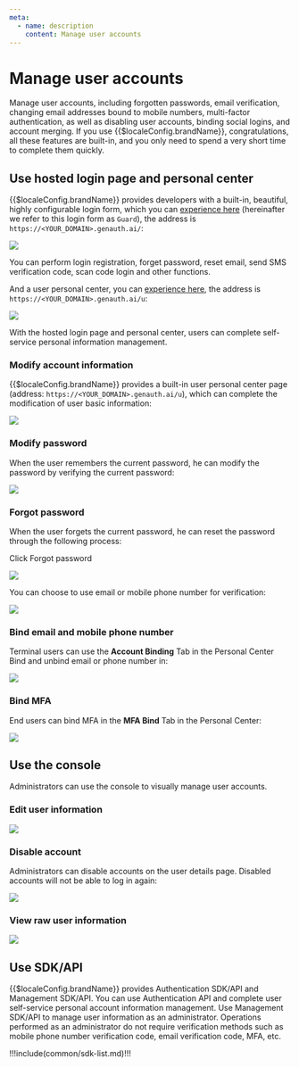 ```yaml
---
meta:
  - name: description
    content: Manage user accounts
---
```


# Manage user accounts

<LastUpdated/>

Manage user accounts, including forgotten passwords, email verification, changing email addresses bound to mobile numbers, multi-factor authentication, as well as disabling user accounts, binding social logins, and account merging. If you use {{$localeConfig.brandName}}, congratulations, all these features are built-in, and you only need to spend a very short time to complete them quickly.

## Use hosted login page and personal center

{{$localeConfig.brandName}} provides developers with a built-in, beautiful, highly configurable login form, which you can [experience here](https://sample-sso.genauth.ai/) (hereinafter we refer to this login form as `Guard`), the address is `https://<YOUR_DOMAIN>.genauth.ai/`:

![](./images/register-form.png)

You can perform login registration, forget password, reset email, send SMS verification code, scan code login and other functions.

And a user personal center, you can [experience here](https://sample-sso.genauth.ai/u), the address is `https://<YOUR_DOMAIN>.genauth.ai/u`:

![](./images/user-info.png)

With the hosted login page and personal center, users can complete self-service personal information management.

### Modify account information

{{$localeConfig.brandName}} provides a built-in user personal center page (address: `https://<YOUR_DOMAIN>.genauth.ai/u`), which can complete the modification of user basic information:

![](./images/user-info-update.png)

### Modify password

When the user remembers the current password, he can modify the password by verifying the current password:

![](./images/user-password-update.png)

### Forgot password

When the user forgets the current password, he can reset the password through the following process:

Click Forgot password

![](./images/user-password-forget.png)

You can choose to use email or mobile phone number for verification:

![](./images/user-password-forget-2.png)

### Bind email and mobile phone number

Terminal users can use the **Account Binding** Tab in the Personal Center Bind and unbind email or phone number in:

![](./images/user-bind-mail-phone.png)

### Bind MFA

End users can bind MFA in the **MFA Bind** Tab in the Personal Center:

![](./images/user-bind-mfa.png)

## Use the console

Administrators can use the console to visually manage user accounts.

### Edit user information

![](./images/user-console-info.png)

### Disable account

Administrators can disable accounts on the user details page. Disabled accounts will not be able to log in again:

![](./images/user-console-ban.png)

### View raw user information

![](./images/user-console-raw.png)

## Use SDK/API

{{$localeConfig.brandName}} provides Authentication SDK/API and Management SDK/API. You can use Authentication API and complete user self-service personal account information management. Use Management SDK/API to manage user information as an administrator. Operations performed as an administrator do not require verification methods such as mobile phone number verification code, email verification code, MFA, etc.

!!!include(common/sdk-list.md)!!!
